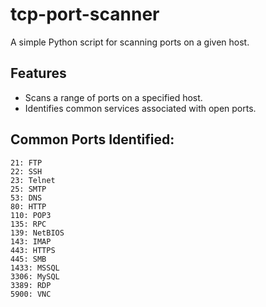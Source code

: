 # tcp-port-scanner
A simple Python script for scanning ports on a given host.

## Features
- Scans a range of ports on a specified host.
- Identifies common services associated with open ports.

## Common Ports Identified: 

    21: FTP
    22: SSH
    23: Telnet
    25: SMTP
    53: DNS
    80: HTTP
    110: POP3
    135: RPC
    139: NetBIOS
    143: IMAP
    443: HTTPS
    445: SMB
    1433: MSSQL
    3306: MySQL
    3389: RDP
    5900: VNC
